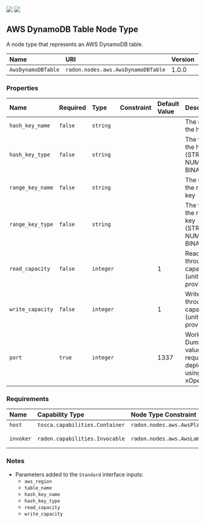 ![](https://img.shields.io/badge/Status:-RELEASED-green)
![](https://img.shields.io/badge/%20-DEPLOYABLE-blueviolet)

## AWS DynamoDB Table Node Type

A node type that represents an AWS DynamoDB table.

| Name | URI | Version | Derived From |
|:---- |:--- |:------- |:------------ |
| `AwsDynamoDBTable` | `radon.nodes.aws.AwsDynamoDBTable` | 1.0.0 | `radon.nodes.abstract.Database` |

### Properties	

| Name | Required | Type | Constraint | Default Value | Description |	
|:---- |:-------- |:---- |:---------- |:------------- |:----------- |	
| `hash_key_name` | `false` | `string` |   |   | The name of the hash key |
| `hash_key_type` | `false` | `string` |   |   | The type of the hash key {STRING, NUMBER, BINARY} |
| `range_key_name` | `false` | `string` |   |   | The name of the range key |
| `range_key_type` | `false` | `string` |   |   | The type of the range key {STRING, NUMBER, BINARY} |
| `read_capacity` | `false` | `integer` |   | 1 | Read throughput capacity (units) to provision |
| `write_capacity` | `false` | `integer` |   | 1 | Write throughput capacity (units) to provision |
| `port` | `true` | `integer` |   | 1337 | Workaround: Dummy value required to deploy type using xOpera |

### Requirements

| Name | Capability Type | Node Type Constraint | Relationship Type | Occurrences |
|:---- |:--------------- |:-------------------- |:----------------- |:------------|
| `host` | `tosca.capabilities.Container` | `radon.nodes.aws.AwsPlatform` | `tosca.relationships.HostedOn` | [1, 1] |
| `invoker` | `radon.capabilities.Invocable` | `radon.nodes.aws.AwsLambdaFunction` | `radon.relationships.aws.AwsTriggers` | [0, UNBOUNDED] |

### Notes

* Parameters added to the `Standard` interface inputs:
    * `aws_region`
    * `table_name`
    * `hash_key_name`
    * `hash_key_type`
    * `read_capacity`
    * `write_capacity`
